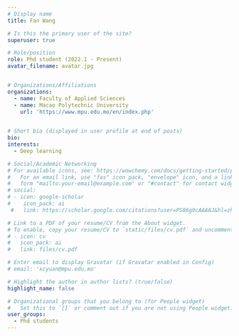 ```yaml
---
# Display name
title: Fan Wang

# Is this the primary user of the site?
superuser: true

# Role/position
role: Phd student (2022.1 - Present)
avatar_filename: avatar.jpg


# Organizations/Affiliations
organizations:
  - name: Faculty of Applied Sciences
  - name: Macao Polytechnic University 
    url: 'https://www.mpu.edu.mo/en/index.php'
  

# Short bio (displayed in user profile at end of posts)
bio:
interests:
  - Deep learning

# Social/Academic Networking
# For available icons, see: https://wowchemy.com/docs/getting-started/page-builder/#icons
#   For an email link, use "fas" icon pack, "envelope" icon, and a link in the
#   form "mailto:your-email@example.com" or "#contact" for contact widget.
# social:
# - icon: google-scholar
#    icon_pack: ai
 #   link: https://scholar.google.com/citations?user=PS86g9cAAAAJ&hl=zh-CN

# Link to a PDF of your resume/CV from the About widget.
# To enable, copy your resume/CV to `static/files/cv.pdf` and uncomment the lines below.
# - icon: cv
#   icon_pack: ai
#   link: files/cv.pdf

# Enter email to display Gravatar (if Gravatar enabled in Config)
# email: 'xcyuan@mpu.edu.mo'

# Highlight the author in author lists? (true/false)
highlight_name: false

# Organizational groups that you belong to (for People widget)
#   Set this to `[]` or comment out if you are not using People widget.
user_groups:
  - Phd students
---
```


